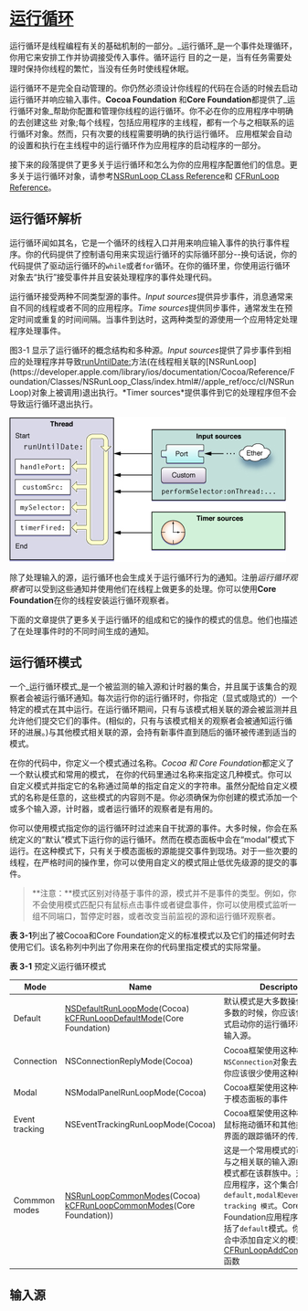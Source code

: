 # [运行循环](https://developer.apple.com/library/ios/documentation/Cocoa/Conceptual/Multithreading/RunLoopManagement/RunLoopManagement.html#//apple_ref/doc/uid/10000057i-CH16-SW1)

运行循环是线程编程有关的基础机制的一部分。_运行循环_是一个事件处理循环，你用它来安排工作并协调接受传入事件。循环运行
目的之一是，当有任务需要处理时保持你线程的繁忙，当没有任务时使线程休眠。

运行循环不是完全自动管理的。你仍然必须设计你线程的代码在合适的时候去启动运行循环并响应输入事件。**Cocoa Foundation**
和**Core Foundation**都提供了_运行循环对象_帮助你配置和管理你线程的运行循环。你不必在你的应用程序中明确的去创建这些
对象;每个线程，包括应用程序的主线程，都有一个与之相联系的运行循环对象。然而，只有次要的线程需要明确的执行运行循环。
应用框架会自动的设置和执行在主线程中的运行循环作为应用程序的启动程序的一部分。

接下来的段落提供了更多关于运行循环和怎么为你的应用程序配置他们的信息。更多关于运行循环对象，请参考[NSRunLoop CLass Reference](https://developer.apple.com/library/ios/documentation/Cocoa/Reference/Foundation/Classes/NSRunLoop_Class/index.html#//apple_ref/doc/uid/TP40003725)和
[CFRunLoop Reference](https://developer.apple.com/library/ios/documentation/CoreFoundation/Reference/CFRunLoopRef/index.html#//apple_ref/doc/uid/20001441)。

## 运行循环解析
运行循环闻如其名，它是一个循环的线程入口并用来响应输入事件的执行事件程序。你的代码提供了控制语句用来实现运行循环的实际循环部分--换句话说，你的代码提供了驱动运行循环的`while`或者`for`循环。在你的循环里，你使用运行循环对象去“执行”接受事件并且安装处理程序的事件处理代码。

运行循环接受两种不同类型源的事件。*Input sources*提供异步事件，消息通常来自不同的线程或者不同的应用程序。*Time sources*提供同步事件，通常发生在预定时间或重复的时间间隔。当事件到达时，这两种类型的源使用一个应用特定处理程序处理事件。

图3-1 显示了运行循环的概念结构和多种源。*Input sources*提供了异步事件到相应的处理程序并导致[runUntilDate:](https://developer.apple.com/library/ios/documentation/Cocoa/Reference/Foundation/Classes/NSRunLoop_Class/index.html#//apple_ref/occ/instm/NSRunLoop/runUntilDate:)方法(在线程相关联的[NSRunLoop](https://developer.apple.com/library/ios/documentation/Cocoa/Reference/Foundation/Classes/NSRunLoop_Class/index.html#//apple_ref/occ/cl/NSRunLoop)对象上被调用)退出执行。*Timer sources*提供事件到它的处理程序但不会导致运行循环退出执行。

![runloop](/iOS%20Developer%20Library/Threading-Programming-Guide/runloop.jpg)

除了处理输入的源，运行循环也会生成关于运行循环行为的通知。注册*运行循环观察者*可以受到这些通知并使用他们在线程上做更多的处理。你可以使用**Core Foundation**在你的线程安装运行循环观察者。

下面的文章提供了更多关于运行循环的组成和它的操作的模式的信息。他们也描述了在处理事件时的不同时间生成的通知。

## 运行循环模式
一个_运行循环模式_是一个被监测的输入源和计时器的集合，并且属于该集合的观察者会被运行循环通知。每次运行你的运行循环时，你指定（显式或隐式的）一个特定的模式在其中运行。在运行循环期间，只有与该模式相关联的源会被监测并且允许他们提交它们的事件。(相似的，只有与该模式相关的观察者会被通知运行循环的进展。)与其他模式相关联的源，会持有新事件直到随后的循环被传递到适当的模式。

在你的代码中，你定义一个模式通过名称。*Cocoa 和 Core Foundation*都定义了一个默认模式和常用的模式，
在你的代码里通过名称来指定这几种模式。你可以自定义模式并指定它的名称通过简单的指定自定义的字符串。虽然分配给自定义模式的名称是任意的，这些模式的内容则不是。你必须确保为你创建的模式添加一个或多个输入源，计时器，或者运行循环的观察者是有用的。

你可以使用模式指定你的运行循环时过滤来自干扰源的事件。大多时候，你会在系统定义的“默认”模式下运行你的运行循环。然而在模态面板中会在“modal”模式下运行。在这种模式下，只有关于模态面板的源能提交事件到现场。对于一些次要的线程，在严格时间的操作里，你可以使用自定义的模式阻止低优先级源的提交的事件。

>**注意：**模式区别对待基于事件的源，模式并不是事件的类型。例如，你不会使用模式匹配只有鼠标点击事件或者键盘事件，你可以使用模式监听一组不同端口，暂停定时器，或者改变当前监视的源和运行循环观察者。
>

**表 3-1**列出了被Cocoa和Core Foundation定义的标准模式以及它们的描述何时去使用它们。该名称列中列出了你用来在你的代码里指定模式的实际常量。

**表 3-1** 预定义运行循环模式   

| Mode           | Name   |  Descripton                |
|----------------|--------|---------------------------|
| Default        | [NSDefaultRunLoopMode](https://developer.apple.com/library/ios/documentation/Cocoa/Reference/Foundation/Classes/NSRunLoop_Class/index.html#//apple_ref/c/data/NSDefaultRunLoopMode)(Cocoa) [kCFRunLoopDefaultMode](https://developer.apple.com/library/ios/documentation/CoreFoundation/Reference/CFRunLoopRef/index.html#//apple_ref/c/data/kCFRunLoopDefaultMode)(Core Foundation)       | 默认模式是大多数操作之一。大多数的时候，你应该使用这种模式启动你的运行循环和配置你的输入源。|
| Connection     | NSConnectionReplyMode(Cocoa)        | Cocoa框架使用这种模式配合`NSConnection`对象去监听响应。你应该很少使用这种模式                       |
| Modal          | NSModalPanelRunLoopMode(Cocoa)       | Cocoa框架使用这种模式识别用于模态面板的事件                           |
| Event tracking | NSEventTrackingRunLoopMode(Cocoa)       | Cocoa框架使用这种模式限制在鼠标拖动循环和其他类型的用户界面的跟踪循环的传人事件                           |
| Commmon modes  | [NSRunLoopCommonModes](https://developer.apple.com/library/ios/documentation/Cocoa/Reference/Foundation/Classes/NSRunLoop_Class/index.html#//apple_ref/c/data/NSRunLoopCommonModes)(Cocoa) [kCFRunLoopCommonModes](kCFRunLoopCommonModes)(Core Foundation))     | 这是一个常用模式的可配置组。与之相关联的输入源的相关联的模式都在该群族中。对于Cocoa应用程序，这个集合默认包括了`default,modal和event tracking 模式`。Core Foundation应用程序刚开始只包括了`default`模式。你可以往集合中添加自定义的模式通过使用[CFRunLoopAddCommonMode](https://developer.apple.com/library/ios/documentation/CoreFoundation/Reference/CFRunLoopRef/index.html#//apple_ref/c/func/CFRunLoopAddCommonMode)函数                          |

## 输入源
